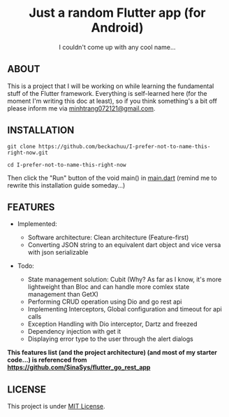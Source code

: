 
<div align='center'>
    <h1><b> Just a random Flutter app (for Android) </b></h1>
    <!-- <img src='' width='250' height='250' /> -->
    <p> I couldn't come up with any cool name... </p>

</div>



## **ABOUT**

This is a project that I will be working on while learning the fundamental stuff of the Flutter framework. Everything is self-learned here (for the moment I'm writing this doc at least), so if you think something's a bit off please inform me via [minhtrang072121@gmail.com](mailto:minhtrang072121@gmail.com).


## **INSTALLATION**

```
git clone https://github.com/beckachuu/I-prefer-not-to-name-this-right-now.git

cd I-prefer-not-to-name-this-right-now
```
Then click the "Run" button of the void main() in [main.dart](lib/main.dart) (remind me to rewrite this installation guide someday...)

## **FEATURES**
- Implemented:
    - Software architecture: Clean architecture (Feature-first)
    - Converting JSON string to an equivalent dart object and vice versa with json serializable

- Todo:
    - State management solution: Cubit (Why? As far as I know, it's more lightweight than Bloc and can handle more comlex state management than GetX)
    - Performing CRUD operation using Dio and go rest api
    - Implementing Interceptors, Global configuration and timeout for api calls
    - Exception Handling with Dio interceptor, Dartz and freezed
    - Dependency injection with get it
    - Displaying error type to the user through the alert dialogs

**This features list (and the project architecture) (and most of my starter code...) is referenced from https://github.com/SinaSys/flutter_go_rest_app**


## **LICENSE**

This project is under [MIT License](LICENSE.md).

